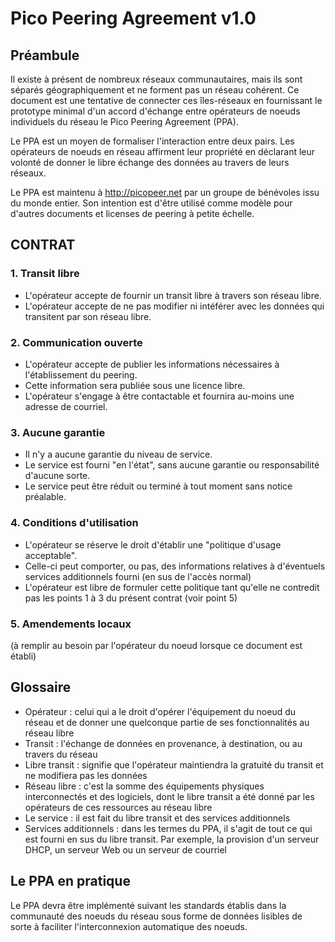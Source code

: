 # Pico Peering Agreement v1.0 #

## Préambule ##

Il existe à présent de nombreux réseaux communautaires, mais ils sont séparés géographiquement et ne forment pas un réseau cohérent. Ce document est une tentative de connecter ces îles-réseaux en fournissant le prototype minimal d'un accord d'échange entre opérateurs de noeuds individuels du réseau le Pico Peering Agreement (PPA).

Le PPA est un moyen de formaliser l'interaction entre deux pairs. Les opérateurs de noeuds en réseau affirment leur propriété en déclarant leur volonté de donner le libre échange des données au travers de leurs réseaux.

Le PPA est maintenu à http://picopeer.net par un groupe de bénévoles issu du monde entier. Son intention est d'être utilisé comme modèle pour d'autres documents et licenses de peering à petite échelle.

## CONTRAT ##

### 1. Transit libre ###

* L'opérateur accepte de fournir un transit libre à travers son réseau libre.
* L'opérateur accepte de ne pas modifier ni intéférer avec les données qui transitent par son réseau libre.

### 2. Communication ouverte ###

* L'opérateur accepte de publier les informations nécessaires à l'établissement du peering.
* Cette information sera publiée sous une licence libre.
* L'opérateur s'engage à être contactable et fournira au-moins une adresse de courriel.

### 3. Aucune garantie ###

* Il n'y a aucune garantie du niveau de service.
* Le service est fourni "en l'état", sans aucune garantie ou responsabilité d'aucune sorte.
* Le service peut être réduit ou terminé à tout moment sans notice préalable.

### 4. Conditions d'utilisation ###

* L'opérateur se réserve le droit d'établir une "politique d'usage acceptable".
* Celle-ci peut comporter, ou pas, des informations relatives à d'éventuels services additionnels fourni (en sus de l'accès normal)
* L'opérateur est libre de formuler cette politique tant qu'elle ne contredit pas les points 1 à 3 du présent contrat (voir point 5)

### 5. Amendements locaux ###

(à remplir au besoin par l'opérateur du noeud lorsque ce document est établi)

## Glossaire ##

* Opérateur : celui qui a le droit d'opérer l'équipement du noeud du réseau et de donner une quelconque partie de ses fonctionnalités au réseau libre
* Transit : l'échange de données en provenance, à destination, ou au travers du réseau
* Libre transit : signifie que l'opérateur maintiendra la gratuité du transit et ne modifiera pas les données
* Réseau libre : c'est la somme des équipements physiques interconnectés et des logiciels, dont le libre transit a été donné par les opérateurs de ces ressources au réseau libre
* Le service : il est fait du libre transit et des services additionnels
* Services additionnels : dans les termes du PPA, il s'agit de tout ce qui est fourni en sus du libre transit. Par exemple, la provision d'un serveur DHCP, un serveur Web ou un serveur de courriel

## Le PPA en pratique ##

Le PPA devra être implémenté suivant les standards établis dans la communauté des noeuds du réseau sous forme de données lisibles de sorte à faciliter l'interconnexion automatique des noeuds.